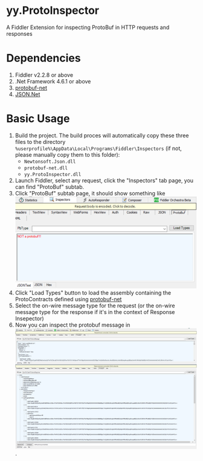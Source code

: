 # yy.ProtoInspector
A Fiddler Extension for inspecting ProtoBuf in HTTP requests and responses

# Dependencies
1. Fiddler v2.2.8 or above 
2. .Net Framework 4.6.1 or above
3. [protobuf-net](https://github.com/mgravell/protobuf-net)
4. [JSON.Net](https://www.newtonsoft.com/json)

# Basic Usage
1. Build the project. The build proces will automatically copy these three files to the directory ```%userprofile%\AppData\Local\Programs\Fiddler\Inspectors``` (if not, please manually copy them to this folder):  
    * ```Newtonsoft.Json.dll```
    * ```protobuf-net.dll```
    * ```yy.ProtoInspector.dll```
2. Launch Fiddler, select any request, click the "Inspectors" tab page, you can find "ProtoBuf" subtab. 
3. Click "ProtoBuf" subtab page, it should show something like ![this](/screenshots/protobuf-tab-not-initialized.png)
4. Click "Load Types" button to load the assembly containing the ProtoContracts defined using [protobuf-net](https://github.com/mgravell/protobuf-net)
5. Select the on-wire message type for the request (or the on-wire message type for the response if it's in the context of Response Insepector)
6. Now you can inspect the protobuf message in ![JSON text or JSON object tree](/screenshots/protobuf-tab.png). 
